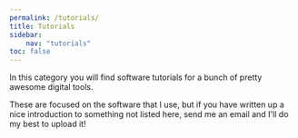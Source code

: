 ```yaml
---
permalink: /tutorials/
title: Tutorials
sidebar:
    nav: "tutorials"
toc: false
---
```


In this category you will find software tutorials for a bunch of pretty awesome digital tools.

These are focused on the software that I use, but if you have written up a nice introduction to something not listed here, send me an email and I'll do my best to upload it!